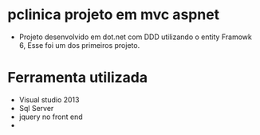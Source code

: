 # pclinica projeto em mvc  aspnet 


- Projeto desenvolvido em dot.net com DDD utilizando o entity Framowk 6,  Esse foi um dos primeiros projeto. 


# Ferramenta utilizada  

- Visual studio  2013
- Sql Server 
- jquery  no front end 
-
